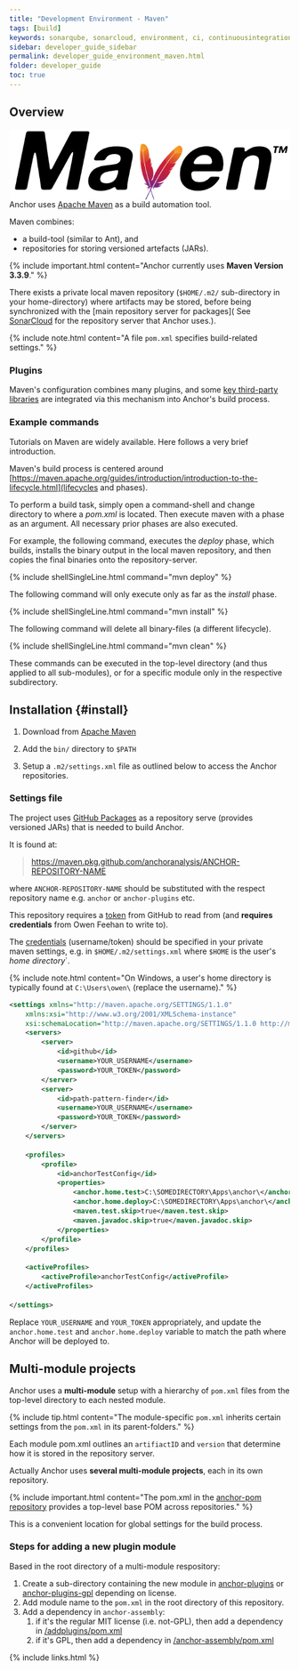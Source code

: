 ```yaml
---
title: "Development Environment - Maven"
tags: [build]
keywords: sonarqube, sonarcloud, environment, ci, continuousintegration
sidebar: developer_guide_sidebar
permalink: developer_guide_environment_maven.html
folder: developer_guide
toc: true
---
```


## Overview

<img src="/images/developer_guide/maven.svg" alt="Apache Maven logo" style="float: right;"/>

Anchor uses [Apache Maven](https://maven.apache.org/) as a build automation tool.

Maven combines:
- a build-tool (similar to Ant), and
- repositories for storing versioned artefacts (JARs).

{% include important.html content="Anchor currently uses **Maven Version 3.3.9**." %}

There exists a private local maven repository (`$HOME/.m2/` sub-directory in your home-directory) where artifacts may be stored, before being synchronized with the [main repository server for packages](
See [SonarCloud](/developer_guide_environment_sonarcloud.html) for the repository server that Anchor uses.).

{% include note.html content="A file `pom.xml` specifies build-related settings." %}

### Plugins

Maven's configuration combines many plugins, and some [key third-party libraries](/developer_guide_environment_key_libraries.html#maven-plugins) are integrated
via this mechanism into Anchor's build process.

### Example commands

Tutorials on Maven are widely available. Here follows a very brief introduction.

Maven's build process is centered around [https://maven.apache.org/guides/introduction/introduction-to-the-lifecycle.html](lifecycles and phases).

To perform a build task, simply open a command-shell and change directory to where a *pom.xml* is located. Then execute maven with a phase as an argument. All necessary prior phases are also executed.

For example, the following command, executes the *deploy* phase, which builds, installs the binary output in the local maven repository, and then copies the final binaries onto the repository-server.

{% include shellSingleLine.html
command="mvn deploy" %}

The following command will only execute only as far as the *install* phase.

{% include shellSingleLine.html
command="mvn install" %}

The following command will delete all binary-files (a different lifecycle).

{% include shellSingleLine.html
command="mvn clean" %}

These commands can be executed in the top-level directory (and thus applied to all sub-modules), or for a specific module only in the respective subdirectory.


## Installation {#install}

1. Download from [Apache Maven](https://maven.apache.org/)

2. Add the `bin/` directory to `$PATH`

3. Setup a `.m2/settings.xml` file as outlined below to access the Anchor repositories.


### Settings file

The project uses [GitHub Packages](https://github.com/features/packages) as a repository serve (provides versioned JARs) that is needed to build Anchor.

It is found at:
> https://maven.pkg.github.com/anchoranalysis/ANCHOR-REPOSITORY-NAME

where `ANCHOR-REPOSITORY-NAME` should be substituted with the respect repository name e.g. `anchor` or `anchor-plugins` etc.

This repository requires a [token](https://docs.github.com/en/free-pro-team@latest/packages/guides/configuring-apache-maven-for-use-with-github-packages) from GitHub to read from (and **requires credentials** from Owen Feehan to write to).

The [credentials](https://docs.github.com/en/free-pro-team@latest/packages/guides/configuring-apache-maven-for-use-with-github-packages) (username/token) should be specified in your private maven settings, e.g. in `$HOME/.m2/settings.xml` where `$HOME` is the user's *home directory*`.

{% include note.html content="On Windows, a user's home directory is typically found at `C:\Users\owen\` (replace the username)." %}

```xml
<settings xmlns="http://maven.apache.org/SETTINGS/1.1.0"
    xmlns:xsi="http://www.w3.org/2001/XMLSchema-instance"
    xsi:schemaLocation="http://maven.apache.org/SETTINGS/1.1.0 http://maven.apache.org/xsd/settings-1.1.0.xsd">
    <servers>
        <server>
            <id>github</id>
            <username>YOUR_USERNAME</username>
            <password>YOUR_TOKEN</password>
        </server>  
        <server>
            <id>path-pattern-finder</id>
            <username>YOUR_USERNAME</username>
            <password>YOUR_TOKEN</password>
        </server>  	    
    </servers>

    <profiles>
        <profile>
            <id>anchorTestConfig</id>
            <properties>
                <anchor.home.test>C:\SOMEDIRECTORY\Apps\anchor\</anchor.home.test>
                <anchor.home.deploy>C:\SOMEDIRECTORY\Apps\anchor\</anchor.home.deploy>
                <maven.test.skip>true</maven.test.skip>
                <maven.javadoc.skip>true</maven.javadoc.skip>
            </properties>
        </profile>
    </profiles>

    <activeProfiles>
        <activeProfile>anchorTestConfig</activeProfile>
    </activeProfiles>

</settings>
```

Replace `YOUR_USERNAME` and `YOUR_TOKEN` appropriately, and update the `anchor.home.test` and `anchor.home.deploy` variable to match the path where Anchor will be deployed to.

## Multi-module projects

Anchor uses a **multi-module** setup with a hierarchy of `pom.xml` files from the top-level directory to each nested module.

{% include tip.html content="The module-specific `pom.xml` inherits certain settings from the `pom.xml` in its parent-folders." %}

Each module pom.xml outlines an `artifiactID` and `version` that determine how it is stored in the repository server.

Actually Anchor uses **several multi-module projects**, each in its own repository. 

{% include important.html content="The pom.xml in the [anchor-pom repository](https://github.com/anchoranalysis/anchor-pom) provides a top-level base POM across repositories." %}

This is a convenient location for global settings for the build process.

### Steps for adding a new plugin module

Based in the root directory of a multi-module respository:

1. Create a sub-directory containing the new module in [anchor-plugins](https://github.com/anchoranalysis/anchor-plugins) or [anchor-plugins-gpl](https://github.com/anchoranalysis/anchor-plugins-gpl) depending on license.
2. Add module name to the `pom.xml` in the root directory of this repository.
3. Add a dependency in `anchor-assembly`:
    1. if it's the regular MIT license (i.e. not-GPL), then add a dependency in [/addplugins/pom.xml](https://github.com/anchoranalysis/anchor-assembly/blob/master/addplugins/pom.xml) 
    2. if it's GPL, then add a dependency in [/anchor-assembly/pom.xml](https://github.com/anchoranalysis/anchor-assembly/blob/master/anchor/pom.xml)

{% include links.html %}